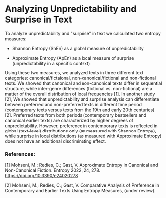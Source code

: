 # Analyzing Unpredictability and Surprise in Text
To analyze unpredictability and "surprise" in text we calculated two entropy measures:

* Shannon Entropy (ShEn) as a global measure of unpredictability

* Approximate Entropy (ApEn) as a local measure of surprise (unpredictability in a specific context)

Using these two measures, we analyzed texts in three different text categories: canonical/fictaional, non-canonical/fictional and  non-fictional texts.
We showed that canonical and non-canonical texts differ in sequential structure, while inter-genre differences (fictional vs. non-fictional) are a matter of the overall distribution of local
frequencies [1].
In another study [2], We showed that unpredictability and surprise analysis can differentiate between preferred and non-preferred texts in different time period (contemporary texts versus texts from the 19th and early 20th centuries) [2]. Preferred texts from both periods (contemporary bestsellers and canonical earlier texts) are characterized by higher degrees of unpredictability. However, preference in contemporary texts is reflected in global (text-level) distributions only (as measured with Shannon Entropy), while surprise in local distributions (as measured with Approximate Entropy) does not have an additional discriminating effect.




### References:

[1] Mohseni, M.; Redies, C.; Gast, V. Approximate Entropy in Canonical and Non-Canonical Fiction. Entropy 2022, 24, 278. https://doi.org/10.3390/e24020278 

[2] Mohseni, M.; Redies, C.; Gast, V. Comparative Analysis of Preference in Contemporary and Earlier Texts Using Entropy Measures, (under review).


